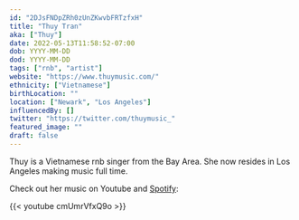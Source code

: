 ```yaml
---
id: "2DJsFNDpZRh0zUnZKwvbFRTzfxH"
title: "Thuy Tran"
aka: ["Thuy"]
date: 2022-05-13T11:58:52-07:00
dob: YYYY-MM-DD
dod: YYYY-MM-DD
tags: ["rnb", "artist"]
website: "https://www.thuymusic.com/"
ethnicity: ["Vietnamese"]
birthLocation: ""
location: ["Newark", "Los Angeles"]
influencedBy: []
twitter: "https://twitter.com/thuymusic_"
featured_image: ""
draft: false
---
```


Thuy is a Vietnamese rnb singer from the Bay Area. She now resides in Los
Angeles making music full time.

Check out her music on Youtube and
[Spotify](https://open.spotify.com/artist/3R80OE4RViOWbnuvqh0j8a):

{{< youtube cmUmrVfxQ9o >}}
